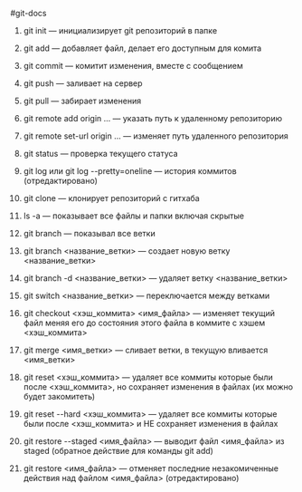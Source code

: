#git-docs
1. git init — инициализирует git репозиторий в папке
2. git add — добавляет файл, делает его доступным для комита
3. git commit — комитит изменения, вместе с сообщением
4. git push — заливает на сервер
5. git pull — забирает изменения
6. git remote add origin ... — указать путь к удаленному репозиторию
7. git remote set-url origin ... — изменяет путь удаленного репозитория
8. git status — проверка текущего статуса
9. git log или git log --pretty=oneline — история коммитов (отредактировано)

1. git clone — клонирует репозиторий с гитхаба
2. ls -a — показывает все файлы и папки включая скрытые
3. git branch — показывал все ветки
4. git branch <название_ветки> — создает новую ветку <название_ветки>
5. git branch -d <название_ветки> — удаляет ветку <название_ветки>
6. git switch <название_ветки> — переключается между ветками
7. git checkout <хэш_коммита> <имя_файла> — изменяет текущий файл меняя его до состояния этого файла в коммите с хэшем <хэш_коммита>
8. git merge <имя_ветки> — сливает ветки, в текущую вливается <имя_ветки>
9. git reset <хэш_коммита> — удаляет все коммиты которые были после <хэш_коммита>, но сохраняет изменения в файлах (их можно будет закомитеть)
10. git reset --hard <хэш_коммита> — удаляет все коммиты которые были после <хэш_коммита> и НЕ сохраняет изменения в файлах
12. git restore --staged <имя_файла> — выводит файл <имя_файла> из staged (обратное действие для команды git add)
11. git restore <имя_файла> — отменяет последние незакомиченные действия над файлом <имя_файла> (отредактировано) 
